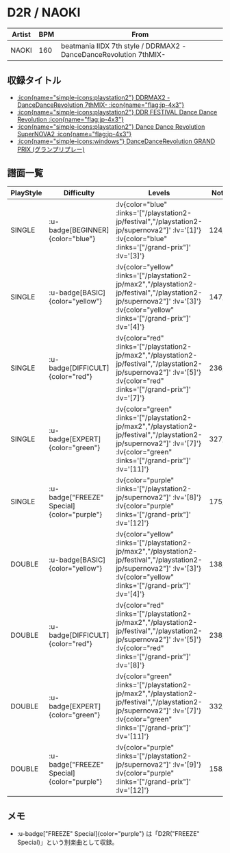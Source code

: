 # D2R / NAOKI

|Artist|BPM|From|
|------|---|----|
|NAOKI|160|beatmania IIDX 7th style / DDRMAX2 -DanceDanceRevolution 7thMIX-|

## 収録タイトル

- [ :icon{name="simple-icons:playstation2"} DDRMAX2 -DanceDanceRevolution 7thMIX- :icon{name="flag:jp-4x3"} ](/playstation2-jp/max2)
- [ :icon{name="simple-icons:playstation2"} DDR FESTIVAL Dance Dance Revolution :icon{name="flag:jp-4x3"} ](/playstation2-jp/festival)
- [ :icon{name="simple-icons:playstation2"} Dance Dance Revolution SuperNOVA2 :icon{name="flag:jp-4x3"} ](/playstation2-jp/supernova2)
- [ :icon{name="simple-icons:windows"} DanceDanceRevolution GRAND PRIX (グランプリプレー)](/grand-prix)

## 譜面一覧

|PlayStyle|Difficulty|Levels|Notes|Movie|
|---------|----------|------|-----|-----|
|SINGLE| :u-badge[BEGINNER]{color="blue"} | :lv{color="blue" :links='["/playstation2-jp/festival","/playstation2-jp/supernova2"]' :lv='[1]'}  :lv{color="blue" :links='["/grand-prix"]' :lv='[3]'} |124/0||
|SINGLE| :u-badge[BASIC]{color="yellow"} | :lv{color="yellow" :links='["/playstation2-jp/max2","/playstation2-jp/festival","/playstation2-jp/supernova2"]' :lv='[3]'}  :lv{color="yellow" :links='["/grand-prix"]' :lv='[4]'} |147/5||
|SINGLE| :u-badge[DIFFICULT]{color="red"} | :lv{color="red" :links='["/playstation2-jp/max2","/playstation2-jp/festival","/playstation2-jp/supernova2"]' :lv='[5]'}  :lv{color="red" :links='["/grand-prix"]' :lv='[7]'} |236/29||
|SINGLE| :u-badge[EXPERT]{color="green"} | :lv{color="green" :links='["/playstation2-jp/max2","/playstation2-jp/festival","/playstation2-jp/supernova2"]' :lv='[7]'}  :lv{color="green" :links='["/grand-prix"]' :lv='[11]'} |327/7||
|SINGLE| :u-badge["FREEZE" Special]{color="purple"} | :lv{color="purple" :links='["/playstation2-jp/supernova2"]' :lv='[8]'}  :lv{color="purple" :links='["/grand-prix"]' :lv='[12]'} |175/67||
|DOUBLE| :u-badge[BASIC]{color="yellow"} | :lv{color="yellow" :links='["/playstation2-jp/max2","/playstation2-jp/festival","/playstation2-jp/supernova2"]' :lv='[3]'}  :lv{color="yellow" :links='["/grand-prix"]' :lv='[4]'} |138/4||
|DOUBLE| :u-badge[DIFFICULT]{color="red"} | :lv{color="red" :links='["/playstation2-jp/max2","/playstation2-jp/festival","/playstation2-jp/supernova2"]' :lv='[5]'}  :lv{color="red" :links='["/grand-prix"]' :lv='[8]'} |238/10||
|DOUBLE| :u-badge[EXPERT]{color="green"} | :lv{color="green" :links='["/playstation2-jp/max2","/playstation2-jp/festival","/playstation2-jp/supernova2"]' :lv='[7]'}  :lv{color="green" :links='["/grand-prix"]' :lv='[11]'} |332/0||
|DOUBLE| :u-badge["FREEZE" Special]{color="purple"} | :lv{color="purple" :links='["/playstation2-jp/supernova2"]' :lv='[9]'}  :lv{color="purple" :links='["/grand-prix"]' :lv='[12]'} |158/54||

## メモ

- :u-badge["FREEZE" Special]{color="purple"} は「D2R("FREEZE" Special)」という別楽曲として収録。
